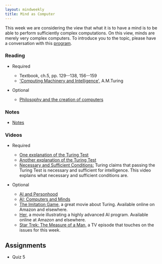 ```yaml
---
layout: mindweekly
title: Mind as Computer
---
```


This week we are considering the view that what it is to have a mind is to be able to perform sufficiently complex computations. On this view, minds are merely very complex computers.  To introduce you to the topic, please have a conversation with this [program](http://www.mitsuku.com). 


### Reading
+ Required
  + Textbook, ch.5, pp. 129--138, 156--159
  + ['Computing Machinery and Intelligence',](turing.pdf) A.M.Turing

+ Optional
	+  [Philosophy and the creation of computers](https://www.theatlantic.com/technology/archive/2017/03/aristotle-computer/518697/) 

### Notes
+ [Notes](notes)


### Videos
+ Required
	+ [One explanation of the Turing Test](https://www.youtube.com/watch?v=1uDa7jkIztw)
	+ [Another explanation of the Turing Test](https://www.youtube.com/watch?v=3wLqsRLvV-c)
	+ [Necessary and Sufficient Conditions:](https://www.youtube.com/watch?v=5LqNm9d2__I) Turing claims that passing the Turing Test is necessary and sufficient for intelligence. This video explains what necessary and sufficient conditions are. 

 
 + Optional
	+ [AI and Personhood](https://www.youtube.com/watch?v=39EdqUbj92U&list=PL8dPuuaLjXtNgK6MZucdYldNkMybYIHKR&index=23)
	+ [AI: Computers and Minds](https://www.youtube.com/watch?v=7fLNVP5yKt0)
	+ [The Imitation Game,](http://www.imdb.com/title/tt2084970/) a great movie about Turing. Available online on Amazon and elsewhere.
	+ [Her,](http://www.imdb.com/title/tt1798709/) a movie illustrating a highly advanced AI program. Available online at Amazon and elsewhere.
	+ [Star Trek: The Measure of a Man,](http://www.imdb.com/title/tt0708807/) a TV episode that touches on the issues for this week. 
 
## Assignments
+ Quiz 5
 